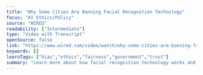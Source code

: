```yaml
---
title: "Why Some Cities Are Banning Facial Recognition Technology"
focus: "AI Ethics/Policy"
source: "WIRED"
readability: ["Intermediate"]
type: "Video with Transcript"
openSource: false
link: "https://www.wired.com/video/watch/why-some-cities-are-banning-facial-recognition-technology"
keywords: []
learnTags: ["bias","ethics","fairness","government","trust"]
summary: "Learn more about how facial recognition technology works and why some cities are banning it in this Wired video. "
---
```

